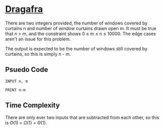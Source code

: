 # [Dragafra](https://open.kattis.com/problems/dragafra)

There are two integers provided, the number of windows covered by curtains n and number of window curtains drawn open m. It must be true that n > m, and the constraint shows 0 $\leq$ m $\leq$ n $\leq$ 10000. The edge cases aren't an issue for this problem.

The output is expected to be the number of windows still covered by curtains, so this is simply n - m.

## Psuedo Code
```
INPUT n, m

PRINT n-m
```

## Time Complexity
There are only ever two inputs that are subtracted from each other, so this is $O(1)$ = $\Omega(1)$ = $\Theta(1)$.
